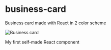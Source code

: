 # business-card
Business card made with React in 2 color scheme

![Business card](https://user-images.githubusercontent.com/84836971/213547296-6f3a48c2-7118-4f83-917d-6e24d508e590.png)

My first self-made React component
